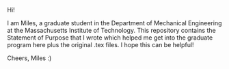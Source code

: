 Hi! 

I am Miles, a graduate student in the Department of Mechanical Engineering at the Massachusetts Institute of Technology. This repository contains the Statement of Purpose that I wrote which helped me get into the graduate program here plus the original .tex files. I hope this can be helpful!

Cheers,
Miles :) 
